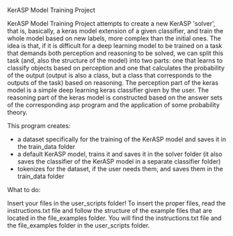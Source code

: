 KerASP Model Training Project

KerASP Model Training Project attempts to create a new KerASP 'solver', that is, basically, a keras model extension of a given classifier, and train the whole model based on new labels, more complex than the initial ones.
The idea is that, if it is difficult for a deep learning model to be trained on a task that demands both perception and reasoning to be solved, we can split this task (and, also the structure of the model) into two parts: one that learns to classify objects based on perception and one that calculates the probability of the output (output is also a class, but a class that corresponds to the outputs of the task) based on reasoning.
The perception part of the keras model is a simple deep learning keras classifier given by the user.
The reasoning part of the keras model is constructed based on the answer sets of the corresponding asp program and the application of some probability theory.


This program creates:
 - a dataset specifically for the training of the KerASP model and saves it in the train_data folder
 - a default KerASP model, trains it and saves it in the solver folder (it also saves the classifier of the KerASP model in a separate classifier folder)
 - tokenizes for the dataset, if the user needs them, and saves them in the train_data folder



What to do:

Insert your files in the user_scripts folder!
To insert the proper files, read the instructions.txt file and follow the structure of the example files that are located in the file_examples folder. You will find the instructions.txt file and the file_examples folder in the user_scripts folder.



